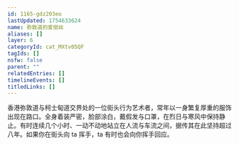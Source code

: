 ```yaml
---
id: 1165-gdz203eo
lastUpdated: 1754633624
name: 弥敦道的爱丽丝
aliases: []
layer: 6
categoryId: cat_MXtv05QF
tagIds: []
nsfw: false
parent: ""
relatedEntries: []
timelineEvents: []
titledLinks: []
---
```


香港弥敦道与柯士甸道交界处的一位街头行为艺术者，常年以一身繁复厚重的服饰出现在路口。全身着装严密，脸部涂白，戴假发与口罩，在烈日与寒风中保持静止。有时连续几个小时、一动不动地站立在人流与车流之间，据传其在此坚持超过八年。如果你在街头向 ta 挥手，ta 有时也会向你挥手回应。